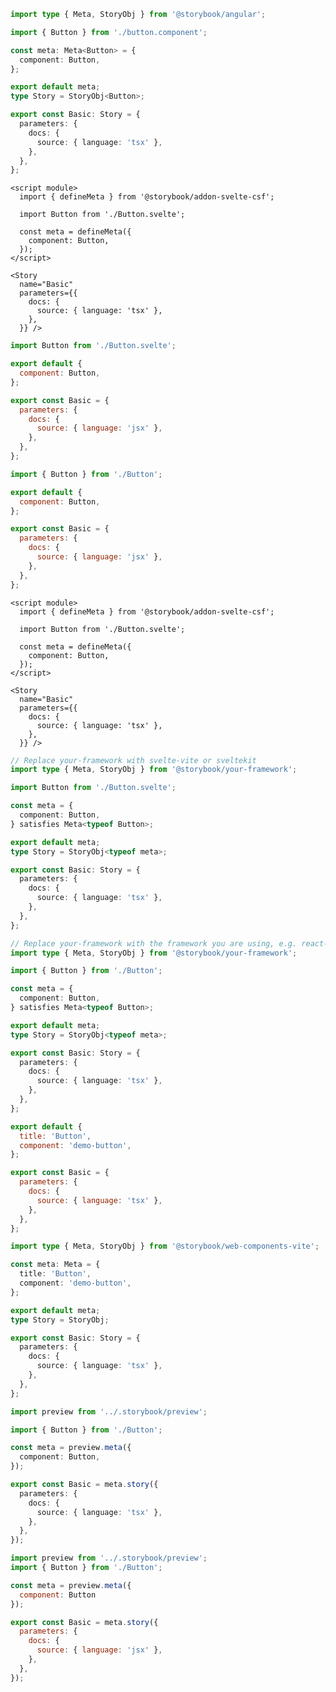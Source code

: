 ```ts filename="Button.stories.ts" renderer="angular" language="ts"
import type { Meta, StoryObj } from '@storybook/angular';

import { Button } from './button.component';

const meta: Meta<Button> = {
  component: Button,
};

export default meta;
type Story = StoryObj<Button>;

export const Basic: Story = {
  parameters: {
    docs: {
      source: { language: 'tsx' },
    },
  },
};
```

```svelte filename="Button.stories.svelte" renderer="svelte" language="js" tabTitle="Svelte CSF"
<script module>
  import { defineMeta } from '@storybook/addon-svelte-csf';

  import Button from './Button.svelte';

  const meta = defineMeta({
    component: Button,
  });
</script>

<Story
  name="Basic"
  parameters={{
    docs: {
      source: { language: 'tsx' },
    },
  }} />
```

```js filename="Button.stories.js" renderer="svelte" language="js" tabTitle="CSF"
import Button from './Button.svelte';

export default {
  component: Button,
};

export const Basic = {
  parameters: {
    docs: {
      source: { language: 'jsx' },
    },
  },
};
```

```js filename="Button.stories.js|jsx" renderer="common" language="js" tabTitle="CSF 3"
import { Button } from './Button';

export default {
  component: Button,
};

export const Basic = {
  parameters: {
    docs: {
      source: { language: 'jsx' },
    },
  },
};
```

```svelte filename="Button.stories.svelte" renderer="svelte" language="ts" tabTitle="Svelte CSF"
<script module>
  import { defineMeta } from '@storybook/addon-svelte-csf';

  import Button from './Button.svelte';

  const meta = defineMeta({
    component: Button,
  });
</script>

<Story
  name="Basic"
  parameters={{
    docs: {
      source: { language: 'tsx' },
    },
  }} />
```

```ts filename="Button.stories.ts" renderer="svelte" language="ts" tabTitle="CSF"
// Replace your-framework with svelte-vite or sveltekit
import type { Meta, StoryObj } from '@storybook/your-framework';

import Button from './Button.svelte';

const meta = {
  component: Button,
} satisfies Meta<typeof Button>;

export default meta;
type Story = StoryObj<typeof meta>;

export const Basic: Story = {
  parameters: {
    docs: {
      source: { language: 'tsx' },
    },
  },
};
```

```ts filename="Button.stories.ts|tsx" renderer="common" language="ts" tabTitle="CSF 3"
// Replace your-framework with the framework you are using, e.g. react-vite, nextjs, vue3-vite, etc.
import type { Meta, StoryObj } from '@storybook/your-framework';

import { Button } from './Button';

const meta = {
  component: Button,
} satisfies Meta<typeof Button>;

export default meta;
type Story = StoryObj<typeof meta>;

export const Basic: Story = {
  parameters: {
    docs: {
      source: { language: 'tsx' },
    },
  },
};
```

```js filename="Button.stories.ts" renderer="web-components" language="js"
export default {
  title: 'Button',
  component: 'demo-button',
};

export const Basic = {
  parameters: {
    docs: {
      source: { language: 'tsx' },
    },
  },
};
```

```ts filename="Button.stories.ts" renderer="web-components" language="ts"
import type { Meta, StoryObj } from '@storybook/web-components-vite';

const meta: Meta = {
  title: 'Button',
  component: 'demo-button',
};

export default meta;
type Story = StoryObj;

export const Basic: Story = {
  parameters: {
    docs: {
      source: { language: 'tsx' },
    },
  },
};
```

```ts filename="Button.stories.ts|tsx" renderer="react" language="ts" tabTitle="CSF Next 🧪"
import preview from '../.storybook/preview';

import { Button } from './Button';

const meta = preview.meta({
  component: Button,
});

export const Basic = meta.story({
  parameters: {
    docs: {
      source: { language: 'tsx' },
    },
  },
});
```

<!-- JS snippets still needed while providing both CSF 3 & Next -->

```js filename="Button.stories.js|jsx" renderer="react" language="js" tabTitle="CSF Next 🧪"
import preview from '../.storybook/preview';
import { Button } from './Button';

const meta = preview.meta({
  component: Button
});

export const Basic = meta.story({
  parameters: {
    docs: {
      source: { language: 'jsx' },
    },
  },
});
```
